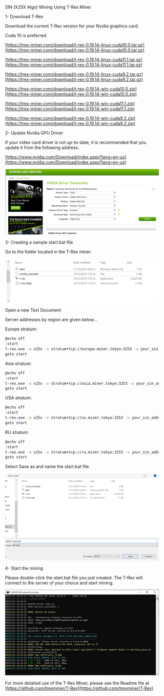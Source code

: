 SIN (X25X Algo) Mining Using T-Rex Miner

1-  Download T-Rex

Download the current T-Rex version for your Nvidia graphics card.

Cuda 10 is preferred.

[https://trex-miner.com/download/t-rex-0.19.14-linux-cuda10.0.tar.gz](https://trex-miner.com/download/t-rex-0.19.14-linux-cuda10.0.tar.gz)

[https://trex-miner.com/download/t-rex-0.19.14-linux-cuda11.1.tar.gz](https://trex-miner.com/download/t-rex-0.19.14-linux-cuda11.1.tar.gz)

[https://trex-miner.com/download/t-rex-0.19.14-linux-cuda9.2.tar.gz](https://trex-miner.com/download/t-rex-0.19.14-linux-cuda9.2.tar.gz)

[https://trex-miner.com/download/t-rex-0.19.14-win-cuda10.0.zip](https://trex-miner.com/download/t-rex-0.19.14-win-cuda10.0.zip)

[https://trex-miner.com/download/t-rex-0.19.14-win-cuda11.1.zip](https://trex-miner.com/download/t-rex-0.19.14-win-cuda11.1.zip)

[https://trex-miner.com/download/t-rex-0.19.14-win-cuda9.2.zip](https://trex-miner.com/download/t-rex-0.19.14-win-cuda9.2.zip)



2-  Update Nvidia GPU Driver

If your video card driver is not up-to-date, it is recommended that you update it from the following address.

[https://www.nvidia.com/Download/index.aspx?lang=en-us](https://www.nvidia.com/Download/index.aspx?lang=en-us)

![](assets/img/x25x_pow_gpu_mining/2.png)

  

3-  Creating a sample start.bat file

Go to the folder located in the T-Rex miner.

![](assets/img/x25x_pow_gpu_mining/3.png)

  
  
  
  

Open a new Text Document

Server addresses by region are given below…

Europe stratum:

```bash
@echo off
:start
t-rex.exe -a x25x -o stratum+tcp://europe.miner.tokyo:3253 -u your_sin_address.your_rig_name -p c=SIN
goto start
```

Asia stratum:

```bash
@echo off
:start
t-rex.exe -a x25x -o stratum+tcp://asia.miner.tokyo:3253 -u your_sin_address.your_rig_name -p c=SIN
goto start
```

USA stratum:

```bash
@echo off
:start
t-rex.exe -a x25x -o stratum+tcp://us.miner.tokyo:3253 -u your_sin_address.your_rig_name -p c=SIN
goto start
```
RU stratum:

```bash
@echo off
:start
t-rex.exe -a x25x -o stratum+tcp://ru.miner.tokyo:3253 -u your_sin_address.your_rig_name -p c=SIN
goto start
```

Select Save as and name the start.bat file.

![](assets/img/x25x_pow_gpu_mining/5.png)

4-  Start the mining

Please double-click the start.bat file you just created. The T-Rex will connect to the server of your choice and start mining.

 

![](assets/img/x25x_pow_gpu_mining/6.png)

For more detailed use of the T-Rex Miner, please see the Readme file at [https://github.com/trexminer/T-Rex](https://github.com/trexminer/T-Rex)
